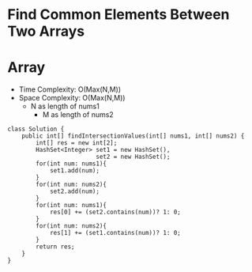 # Find Common Elements Between Two Arrays

# Array

- Time Complexity: O(Max(N,M))
- Space Complexity: O(Max(N,M))
  - N as length of nums1
    - M as length of nums2

```
class Solution {
    public int[] findIntersectionValues(int[] nums1, int[] nums2) {
        int[] res = new int[2];
        HashSet<Integer> set1 = new HashSet(),
                         set2 = new HashSet();
        for(int num: nums1){
            set1.add(num);
        }
        for(int num: nums2){
            set2.add(num);
        }
        for(int num: nums1){
            res[0] += (set2.contains(num))? 1: 0;
        }
        for(int num: nums2){
            res[1] += (set1.contains(num))? 1: 0;
        }
        return res;
    }
}
```
